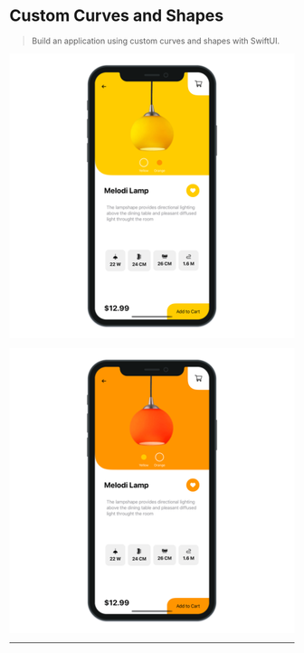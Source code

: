 # Custom Curves and Shapes

> Build an application using custom curves and shapes with SwiftUI.

![Custom Curves and Shapes 1](./CustomCurvesAndShapes_1.png "Custom Curves and Shapes 1")

![Custom Curves and Shapes 2](./CustomCurvesAndShapes_2.png "Custom Curves and Shapes 2")

---
